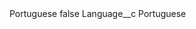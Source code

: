 <?xml version="1.0" encoding="UTF-8"?>
<CustomMetadata xmlns="http://soap.sforce.com/2006/04/metadata" xmlns:xsi="http://www.w3.org/2001/XMLSchema-instance" xmlns:xsd="http://www.w3.org/2001/XMLSchema">
    <label>Portuguese</label>
    <protected>false</protected>
    <values>
        <field>Language__c</field>
        <value xsi:type="xsd:string">Portuguese</value>
    </values>
</CustomMetadata>

